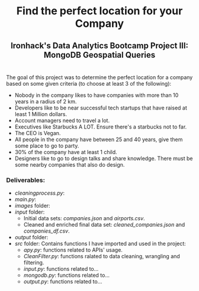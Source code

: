 # <p align="center">Find the perfect location for your Company</p>

## <p align="center">Ironhack's Data Analytics Bootcamp Project III: MongoDB Geospatial Queries</p>

# 

The goal of this project was to determine the perfect location for a company based on some given criteria (to choose at least 3 of the following):

* Nobody in the company likes to have companies with more than 10 years in a radius of 2 km.
* Developers like to be near successful tech startups that have raised at least 1 Million dollars.
* Account managers need to travel a lot.
* Executives like Starbucks A LOT. Ensure there's a starbucks not to far.
* The CEO is Vegan.
* All people in the company have between 25 and 40 years, give them some place to go to party.
* 30% of the company have at least 1 child.
* Designers like to go to design talks and share knowledge. There must be some nearby companies that also do design.

### Deliverables:

* *cleaningprocess.py*:
* *main.py*:
* *images* folder:
* *input* folder:
    * Initial data sets: *companies.json* and *airports.csv*.
    * Cleaned and enriched final data set: *cleaned_companies.json* and *companies_df.csv*.
* *output* folder:
* *src* folder: Contains functions I have imported and used in the project:
    * *apy.py*: functions related to APIs' usage.
    * *CleanFilter.py*: functions ralated to data cleaning, wrangling and filtering.
    * *input.py*: functions related to...
    * *mongodb.py*: functions related to...
    * *output.py*: functions related to...
